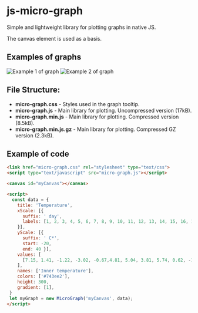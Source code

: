 # js-micro-graph
Simple and lightweight library for plotting graphs in native JS.

The canvas element is used as a basis.

## Examples of graphs
![Example 1 of graph](/../main/photos/graph-1.png)
![Example 2 of graph](/../main/photos/graph-2.png)

## File Structure:
* **micro-graph.css** - Styles used in the graph tooltip. 
* **micro-graph.js** - Main library for plotting. Uncompressed version (17kB).
* **micro-graph.min.js** - Main library for plotting. Compressed version (8.5kB).
* **micro-graph.min.js.gz** - Main library for plotting. Compressed GZ version (2.3kB).

  
## Example of code
```html
<link href="micro-graph.css" rel="stylesheet" type="text/css">
<script type="text/javascript" src="micro-graph.js"></script>

<canvas id="myCanvas"></canvas>

<script>
  const data = {  
    title: 'Temperature',
    xScale: [{
      suffix: ' day',
      labels: [1, 2, 3, 4, 5, 6, 7, 8, 9, 10, 11, 12, 13, 14, 15, 16, 17, 18, 19, 20, 21, 22, 23, 24, 25, 26, 27, 28, 29, 30, 31],
    }],
    yScale: [{
      suffix: ' C*',
      start: -20, 
      end: 40 }],
    values: [
      [7.15, 1.41, -1.22, -3.02, -0.67,4.81, 5.04, 3.81, 5.74, 0.62, -1.4, -0.95, -1.36, 1.07, 0.87, 1.88, 3.29, 3.48, 0.32, -0.69, 0.04, 0.75, 1.84, 3.41, 5.61, 6.03, 6.37, 7.1, 7.34, 5.72, 5.15],
    ],        
    names: ['Inner temperature'],      
    colors: ['#743ee2'],
    height: 300,
    gradient: [1],
 }
 let myGraph = new MicroGraph('myCanvas', data);
</script>
```

